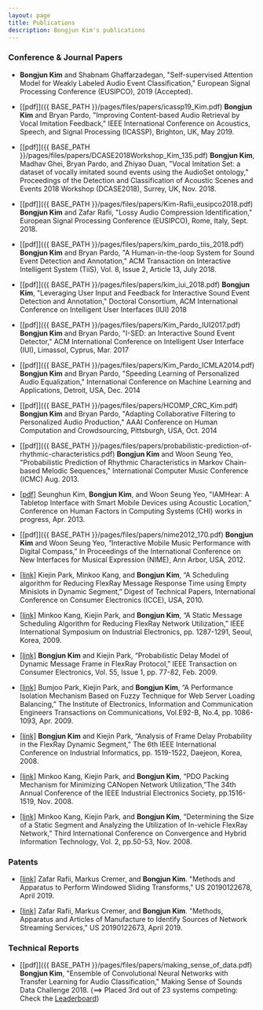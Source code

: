 ```yaml
---
layout: page
title: Publications
description: Bongjun Kim's publications
---
```


### Conference & Journal Papers

* **Bongjun Kim** and Shabnam Ghaffarzadegan, "Self-supervised Attention Model for Weakly Labeled Audio Event Classification," European Signal Processing Conference (EUSIPCO), 2019 (Accepted).

* [[pdf]]({{ BASE_PATH }}/pages/files/papers/icassp19_Kim.pdf) **Bongjun Kim** and Bryan Pardo, "Improving Content-based Audio Retrieval by Vocal Imitation Feedback," IEEE International Conference on Acoustics, Speech, and Signal Processing (ICASSP), Brighton, UK, May 2019.

* [[pdf]]({{ BASE_PATH }}/pages/files/papers/DCASE2018Workshop_Kim_135.pdf) **Bongjun Kim**, Madhav Ghei, Bryan Pardo, and Zhiyao Duan, "Vocal Imitation Set: a dataset of vocally imitated sound events using the AudioSet ontology," Proceedings of the Detection and Classification of Acoustic Scenes and Events 2018 Workshop (DCASE2018), Surrey, UK, Nov. 2018.


* [[pdf]]({{ BASE_PATH }}/pages/files/papers/Kim-Rafii_eusipco2018.pdf) **Bongjun Kim** and Zafar Rafii, "Lossy Audio Compression Identification," European Signal Processing Conference (EUSIPCO), Rome, Italy, Sept. 2018.


* [[pdf]]({{ BASE_PATH }}/pages/files/papers/kim_pardo_tiis_2018.pdf) **Bongjun Kim** and Bryan Pardo, "A Human-in-the-loop System for Sound Event Detection and Annotation," ACM Transaction on Interactive Intelligent System (TiiS), Vol. 8, Issue 2, Article 13, July 2018.


* [[pdf]]({{ BASE_PATH }}/pages/files/papers/kim_iui_2018.pdf) **Bongjun Kim**, "Leveraging User Input and Feedback for Interactive Sound Event Detection and Annotation," Doctoral Consortium, ACM International Conference on Intelligent User Interfaces (IUI) 2018

* [[pdf]]({{ BASE_PATH }}/pages/files/papers/Kim_Pardo_IUI2017.pdf) **Bongjun Kim** and Bryan Pardo, "I-SED: an Interactive Sound Event Detector," ACM International Conference on Intelligent User Interface (IUI), Limassol, Cyprus, Mar. 2017

* [[pdf]]({{ BASE_PATH }}/pages/files/papers/Kim_Pardo_ICMLA2014.pdf) **Bongjun Kim** and Bryan Pardo, "Speeding Learning of Personalized Audio Equalization," International Conference on Machine Learning and Applications, Detroit, USA, Dec. 2014

* [[pdf]]({{ BASE_PATH }}/pages/files/papers/HCOMP_CRC_Kim.pdf) **Bongjun Kim** and Bryan Pardo, "Adapting Collaborative Filtering to Personalized Audio Production," AAAI Conference on Human Computation and Crowdsourcing, Pittsburgh, USA, Oct. 2014

* [[pdf]]({{ BASE_PATH }}/pages/files/papers/probabilistic-prediction-of-rhythmic-characteristics.pdf) **Bongjun Kim** and Woon Seung Yeo, "Probabilistic Prediction of Rhythmic Characteristics in Markov Chain-based Melodic Sequences," International Computer Music Conference (ICMC) Aug. 2013.

* [[pdf]](https://dl.acm.org/citation.cfm?id=2468628) Seunghun Kim, **Bongjun Kim**, and Woon Seung Yeo, "IAMHear: A Tabletop Interface with Smart Mobile Devices using Acoustic Location," Conference on Human Factors in Computing Systems (CHI) works in progress, Apr. 2013.

* [[pdf]]({{ BASE_PATH }}/pages/files/papers/nime2012_170.pdf) **Bongjun Kim** and Woon Seung Yeo, “Interactive Mobile Music Performance with Digital Compass,” In Proceedings of the International Conference on New Interfaces for Musical Expression (NIME), Ann Arbor, USA, 2012.

* [[link]](http://ieeexplore.ieee.org/document/5418946/) Kiejin Park, Minkoo Kang, and **Bongjun Kim**, “A Scheduling algorithm for Reducing FlexRay Message Response Time using Empty Minislots in Dynamic Segment,” Digest of Technical Papers, International Conference on Consumer Electronics (ICCE), USA, 2010.

* [[link]](http://ieeexplore.ieee.org/document/5214710/) Minkoo Kang, Kiejin Park, and **Bongjun Kim**, “A Static Message Scheduling Algorithm for Reducing FlexRay Network Utilization,” IEEE International Symposium on Industrial Electronics, pp. 1287-1291, Seoul, Korea, 2009.

* [[link]](http://ieeexplore.ieee.org/abstract/document/5012290/) **Bongjun Kim** and Kiejin Park, “Probabilistic Delay Model of Dynamic Message Frame in FlexRay Protocol,” IEEE Transaction on Consumer Electronics, Vol. 55, Issue 1, pp. 77-82, Feb. 2009.

* [[link]](http://search.ieice.org/bin/summary.php?id=e92-b_4_1086) Bumjoo Park, Kiejin Park, and **Bongjun Kim**, “A Performance Isolation Mechanism Based on Fuzzy Technique for Web Server Loading Balancing,” The Institute of Electronics, Information and Communication Engineers Transactions on Communications, Vol.E92-B, No.4, pp. 1086-1093, Apr. 2009.

* [[link]](http://ieeexplore.ieee.org/document/4618345/) **Bongjun Kim** and Kiejin Park, “Analysis of Frame Delay Probability in the FlexRay Dynamic Segment,” The 6th IEEE International Conference on Industrial Informatics, pp. 1519-1522, Daejeon, Korea, 2008.

* [[link]](http://ieeexplore.ieee.org/document/4758178/) Minkoo Kang, Kiejin Park, and **Bongjun Kim**, “PDO Packing Mechanism for Minimizing CANopen Network Utilization,”The 34th Annual Conference of the IEEE Industrial Electronics Society, pp.1516-1519, Nov. 2008.

* [[link]](http://ieeexplore.ieee.org/document/4682212/) Minkoo Kang, Kiejin Park, and **Bongjun Kim**, “Determining the Size of a Static Segment and Analyzing the Utilization of In-vehicle FlexRay Network,” Third International Conference on Convergence and Hybrid Information Technology, Vol. 2, pp.50-53, Nov. 2008.


### Patents
* [[link]](http://www.freepatentsonline.com/y2019/0122678.html) Zafar Rafii, Markus Cremer, and **Bongjun Kim**. "Methods and Apparatus to Perform Windowed Sliding Transforms," US 20190122678, April 2019.

* [[link]](http://www.freepatentsonline.com/y2019/0122673.html) Zafar Rafii, Markus Cremer, and **Bongjun Kim**. "Methods, Apparatus and Articles of Manufacture to Identify Sources of Network Streaming Services," US 20190122673, April 2019.

### Technical Reports
* [[pdf]]({{ BASE_PATH }}/pages/files/papers/making_sense_of_data.pdf) **Bongjun Kim**, "Ensemble of Convolutional Neural Networks with Transfer Learning for Audio Classification," Making Sense of Sounds Data Challenge 2018. (==> Placed 3rd out of 23 systems competing: Check the [Leaderboard](https://cvssp.org/projects/making_sense_of_sounds/site/challenge/#results))

<!-- 
### Talks & Lectures
* [[slide]]() Bongjun kim, "Collaborative filtering," EECS 352: Machine Learning, Northwestern University, 2018.
* [[slide]]() Bongjun kim, "Sound Classification," CS 352: Machine Perception of Music and Audio, Northwestern University, 2019. -->

